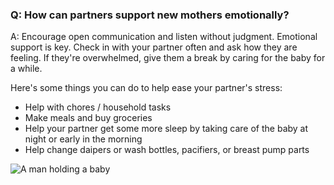 ### Q: How can partners support new mothers emotionally? 

A: Encourage open communication and listen without judgment. Emotional support is key. Check in with your partner often and ask how they are feeling. If they're overwhelmed, give them a break by caring for the baby for a while.

Here's some things you can do to help ease your partner's stress:
- Help with chores / household tasks
- Make meals and buy groceries
- Help your partner get some more sleep by taking care of the baby at night or early in the morning
- Help change daipers or wash bottles, pacifiers, or breast pump parts

![A man holding a baby](/images/couple_and_baby/man_holding_baby1.jpg)
